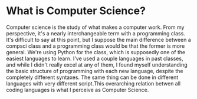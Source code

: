 # What is Computer Science?
Computer science is the study of what makes a computer work. From my perspective, it's a nearly interchangeable term with a 
programming class. It's difficult to say at this point, but I suppose the main difference between a compsci class and a 
programming class would be that the former is more general. We're using Python for the class, which is supposedly one of the
easiest languages to learn. I've used a couple languages in past classes, and while I didn't really excel at any of them, I 
found myself understanding the basic structure of programming with each new language, despite the completely different syntaxes.
The same thing can be done in different languages with very different script.This overarching relation betwen all coding 
languages is what I perceive as Computer Science.
